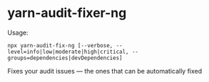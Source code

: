 # yarn-audit-fixer-ng

Usage:
```shell
npx yarn-audit-fix-ng [--verbose, --level=info|low|moderate|high|critical, --groups=dependencies|devDependencies]
```

Fixes your audit issues — the ones that can be automatically fixed

